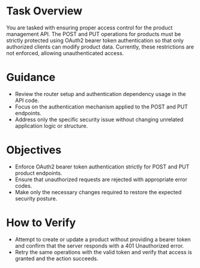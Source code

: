 # Task Overview
You are tasked with ensuring proper access control for the product management API. The POST and PUT operations for products must be strictly protected using OAuth2 bearer token authentication so that only authorized clients can modify product data. Currently, these restrictions are not enforced, allowing unauthenticated access.

# Guidance
- Review the router setup and authentication dependency usage in the API code.
- Focus on the authentication mechanism applied to the POST and PUT endpoints.
- Address only the specific security issue without changing unrelated application logic or structure.

# Objectives
- Enforce OAuth2 bearer token authentication strictly for POST and PUT product endpoints.
- Ensure that unauthorized requests are rejected with appropriate error codes.
- Make only the necessary changes required to restore the expected security posture.

# How to Verify
- Attempt to create or update a product without providing a bearer token and confirm that the server responds with a 401 Unauthorized error.
- Retry the same operations with the valid token and verify that access is granted and the action succeeds.
